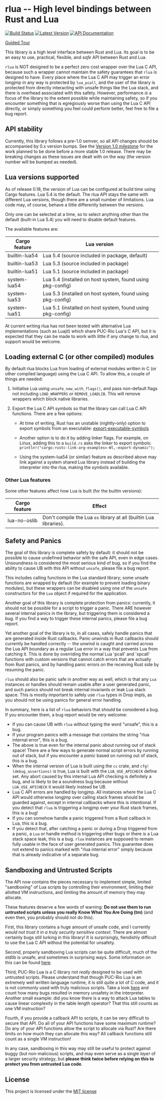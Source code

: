 # rlua -- High level bindings between Rust and Lua

[![Build Status](https://img.shields.io/circleci/project/github/amethyst/rlua.svg)](https://circleci.com/gh/amethyst/rlua)
[![Latest Version](https://img.shields.io/crates/v/rlua.svg)](https://crates.io/crates/rlua)
[![API Documentation](https://docs.rs/rlua/badge.svg)](https://docs.rs/rlua)

[Guided Tour](examples/guided_tour.rs)

This library is a high level interface between Rust and Lua.  Its goal is to be
an easy to use, practical, flexible, and *safe* API between Rust and Lua.

`rlua` is NOT designed to be a perfect zero cost wrapper over the Lua C API,
because such a wrapper cannot maintain the safety guarantees that `rlua` is
designed to have.  Every place where the Lua C API may trigger an error longjmp
in any way is protected by `lua_pcall`, and the user of the library is protected
from directly interacting with unsafe things like the Lua stack, and there is
overhead associated with this safety.  However, performance *is* a focus of the
library to the extent possible while maintaining safety, so if you encounter
something that is egregiously worse than using the Lua C API directly, or simply
something you feel could perform better, feel free to file a bug report.

## API stability

Currently, this library follows a pre-1.0 semver, so all API changes should be
accompanied by 0.x version bumps.  See the [Version 1.0
milestone](https://github.com/amethyst/rlua/milestone/1) for the work planned
to be done before a more stable 1.0 release.  There may be breaking changes as
these issues are dealt with on the way (the version number will be bumped as
needed).

## Lua versions supported

As of release 0.18, the version of Lua can be configured at build time using
Cargo features.  Lua 5.4 is the default.  The rlua API stays the same with
different Lua versions, though there are a small number of limitations.  Lua
code may, of course, behave a little differently between the versions.

Only one can be selected at a time, so to select anything
other than the default (built-in Lua 5.4) you will need to disable default
features.

The available features are:

| Cargo feature | Lua version |
| ------------- | ----------- |
| builtin-lua54 | Lua 5.4 (source included in package, default) |
| builtin-lua53 | Lua 5.3 (source included in package) |
| builtin-lua51 | Lua 5.1 (source included in package) |
| system-lua54 | Lua 5.4 (installed on host system, found using pkg-config) |
| system-lua53 | Lua 5.3 (installed on host system, found using pkg-config) |
| system-lua51 | Lua 5.1 (installed on host system, found using pkg-config) |

At current writing rlua has not been tested with alternative Lua
implementations (such as Luajit) which share PUC-Rio Lua's C API, but it is
expected that they can be made to work with little if any change to rlua, and
support would be welcome.

## Loading external C (or other compiled) modules

By default rlua blocks Lua from loading of external modules written in C (or
other compiled language) using the Lua C API.  To allow this, a couple of
things are needed:

1. Initialise Lua using `unsafe_new_with_flags()`, and pass non-default flags
   not including `LOAD_WRAPPERS` or `REMOVE_LOADLIB`.  This will remove
   wrappers which block native libraries.

2. Export the Lua C API symbols so that the library can call Lua C API
   functions.  There are a few options:

   * At time of writing, Rust has an unstable (nightly-only) option to export
     symbols from an executable:
     [export-executable-symbols](https://github.com/rust-lang/rfcs/pull/2841)

   * Another option is to do it by adding linker flags.  For example, on Linux,
     adding this to a `build.rs` asks the linker to export symbols:
     `println!("cargo:rustc-link-arg-examples=-Wl,-export-dynamic");`

   * Using the system-lua54 (or similar) feature as described above may link
     against a system shared Lua library instead of building the interpreter
     into the rlua, making the symbols available.

### Other Lua features

Some other features affect how Lua is built (for the builtin versions):

| Cargo feature | Effect |
| ------------- | ------ |
| lua-no-oslib | Don't compile the Lua `os` library at all (builtin Lua libraries). |

## Safety and Panics

The goal of this library is complete safety by default: it should not be
possible to cause undefined behavior with the safe API, even in edge cases.
Unsoundness is considered the most serious kind of bug, so if you find the
ability to cause UB with this API without `unsafe`, please file a bug report.

This includes calling functions in the Lua standard library; some unsafe
functions are wrapped by default (for example to prevent loading binary
modules), but these wrappers can be disabled using one of the `unsafe`
constructors for the `Lua` object if required for the application.

Another goal of this library is complete protection from panics: currently, it
should not be possible for a script to trigger a panic.  There ARE however
several internal panics in the library, but triggering them is considered a bug.
If you find a way to trigger these internal panics, please file a bug report.

Yet another goal of the library is to, in all cases, safely handle panics that
are generated inside Rust callbacks.  Panic unwinds in Rust callbacks should
currently be handled correctly -- the unwind is caught and carried across the
Lua API boundary as a regular Lua error in a way that prevents Lua from catching
it.  This is done by overriding the normal Lua 'pcall' and 'xpcall' functions
with custom versions that cannot catch errors that are actually from Rust
panics, and by handling panic errors on the receiving Rust side by resuming the
panic.

`rlua` should also be panic safe in another way as well, which is that any `Lua`
instances or handles should remain usable after a user generated panic, and such
panics should not break internal invariants or leak Lua stack space.  This is
mostly important to safely use `rlua` types in Drop impls, as you should not be
using panics for general error handling.

In summary, here is a list of `rlua` behaviors that should be considered a bug.
If you encounter them, a bug report would be very welcome:

  * If you can cause UB with `rlua` without typing the word "unsafe", this is a
    bug.
  * If your program panics with a message that contains the string "rlua
    internal error", this is a bug.
  * The above is true even for the internal panic about running out of stack
    space!  There are a few ways to generate normal script errors by running out
    of stack, but if you encounter a *panic* based on running out of stack, this
    is a bug.
  * When the internal version of Lua is built using the `cc` crate, and
    `cfg!(debug_assertions)` is true, Lua is built with the `LUA_USE_APICHECK`
    define set.  Any abort caused by this internal Lua API checking is
    definitely a bug, and is likely to be a soundness bug because without
    `LUA_USE_APICHECK` it would likely instead be UB.
  * Lua C API errors are handled by longjmp.  All instances where the Lua C API
    would otherwise longjmp over calling stack frames should be guarded against,
    except in internal callbacks where this is intentional.  If you detect that
    `rlua` is triggering a longjmp over your Rust stack frames, this is a bug!
  * If you can somehow handle a panic triggered from a Rust callback in Lua,
    this is a bug.
  * If you detect that, after catching a panic or during a Drop triggered from a
    panic, a `Lua` or handle method is triggering other bugs or there is a Lua
    stack space leak, this is a bug.  `rlua` instances are supposed to remain
    fully usable in the face of user generated panics.  This guarantee does not
    extend to panics marked with "rlua internal error" simply because that is
    already indicative of a separate bug.

## Sandboxing and Untrusted Scripts

The API now contains the pieces necessary to implement simple, limited
"sandboxing" of Lua scripts by controlling their environment, limiting their
allotted VM instructions, and limiting the amount of memory they may allocate.

These features deserve a few words of warning: **Do not use them to run
untrusted scripts unless you really Know What You Are Doing (tm)** (and even
then, you probably should not do this).

First, this library contains a huge amount of unsafe code, and I currently
*would not trust it in a truly security sensitive context*.  There are almost
certainly bugs still lurking in this library!  It is surprisingly, fiendishly
difficult to use the Lua C API without the potential for unsafety.

Second, properly sandboxing Lua scripts can be quite difficult, much of the
stdlib is unsafe, and sometimes in surprising ways.  Some information on this
can be found [here](http://lua-users.org/wiki/SandBoxes).

Third, PUC-Rio Lua is a C library not *really* designed to be used with
untrusted scripts.  Please understand that though PUC-Rio Lua is an extremely
well written language runtime, it is still quite a lot of C code, and it is not
commonly used with truly malicious scripts.  Take a look
[here](https://www.lua.org/bugs.html) and count how many bugs resulted in memory
unsafety in the interpreter.  Another small example: did you know there is a way
to attack Lua tables to cause linear complexity in the table length operator?
That this still counts as one VM instruction?

Fourth, if you provide a callback API to scripts, it can be very difficult to
secure that API.  Do all of your API functions have some maximum runtime?  Do
any of your API functions allow the script to allocate via Rust?  Are there
limits on how much they can allocate this way?  All callback functions still
count as a single VM instruction!

In any case, sandboxing in this way may still be useful to protect against buggy
(but non-malicious) scripts, and may even serve as a single *layer* of a larger
security strategy, but **please think twice before relying on this to protect
you from untrusted Lua code**.

## License

This project is licensed under the [MIT license](LICENSE)
